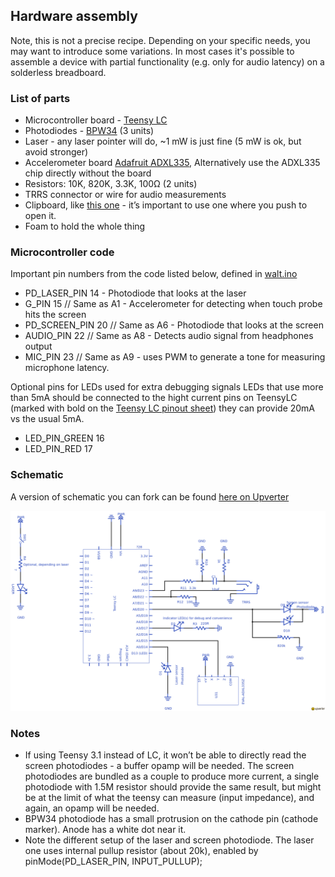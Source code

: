 ## Hardware assembly ##
Note, this is not a precise recipe. Depending on your specific needs, you may want to introduce some variations.
In most cases it's possible to assemble a device with partial functionality (e.g. only for audio latency) on a solderless breadboard.

### List of parts ###

 * Microcontroller board - [Teensy LC](https://www.pjrc.com/teensy/teensyLC.html)
 * Photodiodes - [BPW34](http://www.digikey.com/catalog/en/partgroup/bpw34/12351) (3 units)
 * Laser - any laser pointer will do, ~1 mW is just fine (5 mW is ok, but avoid stronger)
 * Accelerometer board [Adafruit ADXL335](https://www.adafruit.com/product/163),
   Alternatively use the ADXL335 chip directly without the board
 * Resistors: 10K, 820K, 3.3K, 100Ω (2 units)
 * TRRS connector or wire for audio measurements
 * Clipboard, like [this one](https://upload.wikimedia.org/wikipedia/commons/c/c0/Wood-clipboard.jpg) -
   it’s important to use one where you push to open it.
 * Foam to hold the whole thing


### Microcontroller code ###

Important pin numbers from the code listed below, defined in [walt.ino](../arduino/walt/walt.ino)

 * PD_LASER_PIN 14 - Photodiode that looks at the laser
 * G_PIN 15 // Same as A1 - Accelerometer for detecting when touch probe hits the screen
 * PD_SCREEN_PIN 20 // Same as A6 - Photodiode that looks at the screen
 * AUDIO_PIN 22 // Same as A8 - Detects audio signal from headphones output
 * MIC_PIN 23 // Same as A9 - uses PWM to generate a tone for measuring microphone latency.

Optional pins for LEDs used for extra debugging signals
LEDs that use more than 5mA should be connected to the hight current pins on TeensyLC (marked with bold on the [Teensy LC pinout sheet](https://www.pjrc.com/teensy/teensylc_front_pinout.png)) they can provide 20mA vs the usual 5mA.

 * LED_PIN_GREEN 16
 * LED_PIN_RED 17


### Schematic ###
A version of schematic you can fork can be found
[here on Upverter](https://upverter.com/kamrik/8af1f3b04e47ab78/WALT_w_audio/)

![WALT Schematic](WALT_schematic_20160404.png)


### Notes ###

 * If using Teensy 3.1 instead of LC, it won’t be able to directly read
   the screen photodiodes - a buffer opamp will be needed. The screen photodiodes 
   are bundled as a couple to produce more current, a single photodiode with 1.5M 
   resistor should provide the same result, but might be at the limit of what the
   teensy can measure (input impedance), and again, an opamp will be needed.
 * BPW34 photodiode has a small protrusion on the cathode pin (cathode marker).
   Anode has a white dot near it.
 * Note the different setup of the laser and screen photodiode. The laser one
   uses internal pullup resistor (about 20k), enabled by pinMode(PD_LASER_PIN,
   INPUT_PULLUP);
